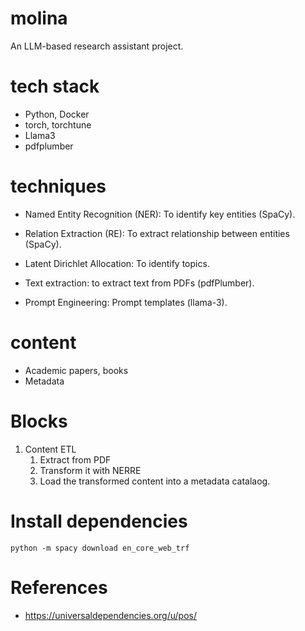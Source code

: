 # molina
An LLM-based research assistant project.

# tech stack

- Python, Docker
- torch, torchtune
- Llama3
- pdfplumber

# techniques

- Named Entity Recognition (NER): To identify key entities (SpaCy).
- Relation Extraction (RE): To extract relationship between entities (SpaCy).

- Latent Dirichlet Allocation: To identify topics.
- Text extraction: to extract text from PDFs (pdfPlumber).
- Prompt Engineering: Prompt templates (llama-3).

# content
- Academic papers, books
- Metadata

# Blocks

1. Content ETL
    1. Extract from PDF
    2. Transform it with NERRE 
    3. Load the transformed content into a metadata catalaog.

# Install dependencies

```shell
python -m spacy download en_core_web_trf
```

# References

- https://universaldependencies.org/u/pos/

